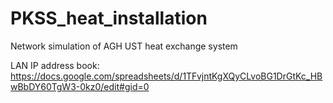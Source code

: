 # PKSS_heat_installation
Network simulation of AGH UST heat exchange system

LAN IP address book: https://docs.google.com/spreadsheets/d/1TFvjntKgXQyCLvoBG1DrGtKc_HBwBbDY60TgW3-0kz0/edit#gid=0
